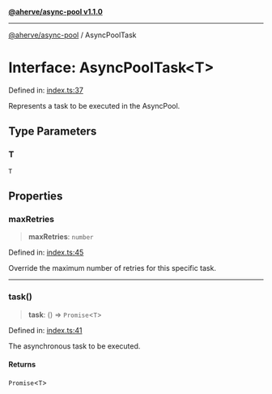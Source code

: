 [**@aherve/async-pool v1.1.0**](../README.md)

***

[@aherve/async-pool](../globals.md) / AsyncPoolTask

# Interface: AsyncPoolTask\<T\>

Defined in: [index.ts:37](https://github.com/aherve/async-queue/blob/bdeca7c9127a7fe5b6d0269f93a19d9920662c87/src/index.ts#L37)

Represents a task to be executed in the AsyncPool.

## Type Parameters

### T

`T`

## Properties

### maxRetries

> **maxRetries**: `number`

Defined in: [index.ts:45](https://github.com/aherve/async-queue/blob/bdeca7c9127a7fe5b6d0269f93a19d9920662c87/src/index.ts#L45)

Override the maximum number of retries for this specific task.

***

### task()

> **task**: () => `Promise`\<`T`\>

Defined in: [index.ts:41](https://github.com/aherve/async-queue/blob/bdeca7c9127a7fe5b6d0269f93a19d9920662c87/src/index.ts#L41)

The asynchronous task to be executed.

#### Returns

`Promise`\<`T`\>
